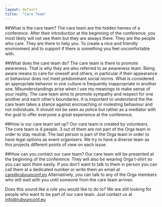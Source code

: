 ```yaml
---
layout: default
title:  "Care Team"
---
```


<div class="content-section" markdown="1">

##What is the care team?
The care team are the hidden heroes of a conference. After their introduction at the beginning of the conference, you most likely will not see them but they are always there. They are the people who care. They are there to help you. To create a nice and friendly environment and to support if there is something you feel uncomfortable with.

##What does the care team do?
The care team is there to promote awareness. That is why they are also referred to as awareness team.
Being aware means to care for oneself and others, in particular if their appearance or behaviour does not meet predominant social norms. What is considered an appropriate behavior in one culture is frequently inappropriate in another one. Misunderstandings arise when I use my meanings to make sense of your reality. The care team aims to promote sympathy and respect for one another and each other’s boundaries. It is important to understand the the care team takes a stance against encroaching or molesting behaviour and not individuals. It should not be seen as police but rather as a mediator with the goal to offer everyone a great experience at the conference.

##How is our care team set up?
Our care team is created by volunteers. The core team is 4 people. 3 out of them are not part of the Orga team in order to stay neutral. The last person is part of the Orga team in order to have legal options as event organisers. We try to have a diverse team as this projects different points of view on each issue.

##How can you contact our care team?
Our care team will be presented at the beginning of the conference. They will also be wearing Orga t-shirt so you can spot them easily. If you don’t want to talk to them in person you can call them at a dedicated number or write them an email at [care@rubyunconf.eu](care@rubyunconf.eu)
Alternatively, you can talk to any of the Orga members who will wait with you until someone from the care team arrives.


Does this sound like a role you would like to do to? We are still looking for people who want to be part of our care team. Just contact us at [info@rubyunconf.eu](mailto:info@rubyunconf.eu)


</div>
